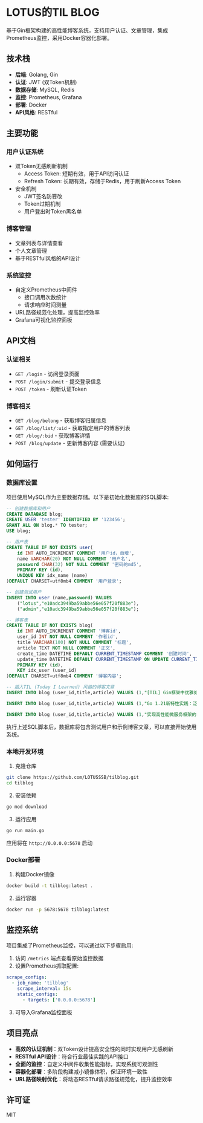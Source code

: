 # LOTUS的TIL BLOG

基于Gin框架构建的高性能博客系统，支持用户认证、文章管理，集成Prometheus监控，采用Docker容器化部署。

## 技术栈

- **后端**: Golang, Gin
- **认证**: JWT (双Token机制)
- **数据存储**: MySQL, Redis
- **监控**: Prometheus, Grafana
- **部署**: Docker
- **API风格**: RESTful

## 主要功能

### 用户认证系统
- 双Token无感刷新机制
  - Access Token: 短期有效，用于API访问认证
  - Refresh Token: 长期有效，存储于Redis，用于刷新Access Token
- 安全机制
  - JWT签名防篡改
  - Token过期机制
  - 用户登出时Token黑名单

### 博客管理
- 文章列表与详情查看
- 个人文章管理
- 基于RESTful风格的API设计

### 系统监控
- 自定义Prometheus中间件
  - 接口调用次数统计
  - 请求响应时间测量
- URL路径规范化处理，提高监控效率
- Grafana可视化监控面板

## API文档

### 认证相关
- `GET /login` - 访问登录页面
- `POST /login/submit` - 提交登录信息
- `POST /token` - 刷新认证Token

### 博客相关
- `GET /blog/belong` - 获取博客归属信息
- `GET /blog/list/:uid` - 获取指定用户的博客列表
- `GET /blog/:bid` - 获取博客详情
- `POST /blog/update` - 更新博客内容 (需要认证)

## 如何运行

### 数据库设置

项目使用MySQL作为主要数据存储。以下是初始化数据库的SQL脚本:

```sql
-- 创建数据库和用户
CREATE DATABASE blog;
CREATE USER 'tester' IDENTIFIED BY '123456';
GRANT ALL ON blog.* TO tester;
USE blog;

-- 用户表
CREATE TABLE IF NOT EXISTS user(
    id INT AUTO_INCREMENT COMMENT '用户id，自增',
    name VARCHAR(20) NOT NULL COMMENT '用户名',
    password CHAR(32) NOT NULL COMMENT '密码的md5',
    PRIMARY KEY (id),
    UNIQUE KEY idx_name (name)
)DEFAULT CHARSET=utf8mb4 COMMENT '用户登录';

-- 创建测试用户
INSERT INTO user (name,password) VALUES 
    ("lotus","e10adc3949ba59abbe56e057f20f883e"),
    ("admin","e10adc3949ba59abbe56e057f20f883e");

-- 博客表
CREATE TABLE IF NOT EXISTS blog(
    id INT AUTO_INCREMENT COMMENT '博客id',
    user_id INT NOT NULL COMMENT '作者id',
    title VARCHAR(100) NOT NULL COMMENT '标题',
    article TEXT NOT NULL COMMENT '正文',
    create_time DATETIME DEFAULT CURRENT_TIMESTAMP COMMENT '创建时间',
    update_time DATETIME DEFAULT CURRENT_TIMESTAMP ON UPDATE CURRENT_TIMESTAMP COMMENT '最后修改时间',
    PRIMARY KEY (id),
    KEY idx_user (user_id)
)DEFAULT CHARSET=utf8mb4 COMMENT '博客内容';

-- 插入TIL (Today I Learned) 风格的博客文章
INSERT INTO blog (user_id,title,article) VALUES (1,"[TIL] Gin框架中优雅处理for循环中的goroutine","今天在重构API处理器时，发现了一个关于Go中for循环与goroutine交互的重要问题。在循环中直接使用goroutine会导致变量捕获问题，所有goroutine可能会共享同一个循环变量。解决方法是在循环内创建局部变量或使用参数传递。这个细节在处理并发请求时尤其重要，避免了数据竞争和不可预期的行为。");

INSERT INTO blog (user_id,title,article) VALUES (1,"Go 1.21新特性实践：泛型切片操作","今天实现了一个通用的数据处理函数，利用了Go 1.21中新增的泛型特性和切片操作函数。特别是slices包中的Filter、Map和Reduce等函数，使代码比传统的for循环更简洁易读。这些函数式编程特性让Go在保持高性能的同时，代码可读性大大提升。项目中的数据转换逻辑因此减少了约30%的代码量。");

INSERT INTO blog (user_id,title,article) VALUES (1,"实现高性能微服务框架的关键点","今天完成了微服务框架的核心组件设计。关键收获：1) 使用上下文传播确保请求追踪和超时控制；2) 基于接口而非具体实现进行依赖注入，提高了测试性和可扩展性；3) 在服务发现方面，结合了DNS和专用注册中心的优点；4) 采用断路器模式处理下游服务故障。这些设计模式确保了系统在高并发下的稳定性和可维护性。");
```

执行上述SQL脚本后，数据库将包含测试用户和示例博客文章，可以直接开始使用系统。

### 本地开发环境

1. 克隆仓库
```bash
git clone https://github.com/LOTUSSSB/tilblog.git
cd tilblog
```

2. 安装依赖
```bash
go mod download
```

3. 运行应用
```bash
go run main.go
```
应用将在 `http://0.0.0.0:5678` 启动

### Docker部署

1. 构建Docker镜像
```bash
docker build -t tilblog:latest .
```

2. 运行容器
```bash
docker run -p 5678:5678 tilblog:latest
```

## 监控系统

项目集成了Prometheus监控，可以通过以下步骤启用:

1. 访问 `/metrics` 端点查看原始监控数据
2. 设置Prometheus抓取配置:
```yaml
scrape_configs:
  - job_name: 'tilblog'
    scrape_interval: 15s
    static_configs:
      - targets: ['0.0.0.0:5678']
```
3. 可导入Grafana监控面板

## 项目亮点

- **高效的认证机制**：双Token设计提高安全性的同时实现用户无感刷新
- **RESTful API设计**：符合行业最佳实践的API接口
- **全面的监控**：自定义中间件收集性能指标，实现系统可观测性
- **容器化部署**：多阶段构建减小镜像体积，保证环境一致性
- **URL路径映射优化**：将动态RESTful请求路径规范化，提升监控效率

## 许可证

MIT


